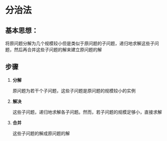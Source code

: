 # 分治法

## 基本思想：

将原问题分解为几个规模较小但是类似于原问题的子问题，递归地求解这些子问题，然后再合并这些子问题的解来建立原问题的解

## 步骤

1. **分解**

   原问题为若干个子问题，这些子问题是原问题的规模较小的实例

2. **解决**

   这些子问题，递归地求解各子问题。然而，若子问题的规模足够小，直接求解

3. **合并**

   这些子问题的解成原问题的解



